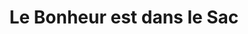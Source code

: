 ---
title: "Le Bonheur est dans le Sac"
url: /la-grande-motte/le-bonheur-est-dans-le-sac/
shop: Leder
---